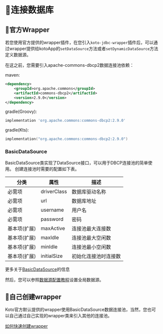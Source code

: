 # 🔗连接数据库

## 📌官方Wrapper

若您使用官方提供的wrapper插件，在您引入<code>koto-jdbc-wrapper</code>插件后，可以通过wrapper提供给kotoApp的<code>setDataSource</code>方法或者<code>setDynamicDataSource</code>方法定义数据源。

在这之前，您需要引入apache-commons-dbcp2数据连接池依赖：

maven:

```xml
<dependency>
    <groupId>org.apache.commons</groupId>
    <artifactId>commons-dbcp2</artifactId>
    <version>2.9.0</version>
</dependency>
```

gradle(Groovy):

```groovy
implementation 'org.apache.commons:commons-dbcp2:2.9.0'
```

gradle(Kts):

```kotlin
implementation("org.apache.commons:commons-dbcp2:2.9.0")
```



### BasicDataSource

BasicDataSource类实现了DataSource接口，可以用于DBCP连接池的简单使用。
创建连接池时需要的配置如下表。

| 分类         | 属性        | 描述                 |
| ------------ | ----------- | -------------------- |
| 必需项       | driverClass | 数据库驱动名称       |
| 必需项       | url         | 数据库地址           |
| 必需项       | username    | 用户名               |
| 必需项       | password    | 密码                 |
| 基本项(扩展) | maxActive   | 连接池最大连接数     |
| 基本项(扩展) | maxIdle     | 连接池最大空闲数     |
| 基本项(扩展) | minIdle     | 连接池最小空闲数     |
| 基本项(扩展) | initialSize | 初始化连接池时连接数 |

更多关于[BasicDataSource](https://commons.apache.org/proper/commons-dbcp/apidocs/index.html)的信息

然后，您可以参照<a href="/#/zh-cn/koto-config?id=数据源配置">数据源配置教程</a>设置全局数据源。



## 📌自己创建wrapper

Koto官方默认提供的wrapper使用BasicDataSource数据连接池，当然，您也可以自己通过自己实现的wrapper类来引入其他的连接池。

[如何快速创建wrapper](zh-cn/user_wrapper.md)
